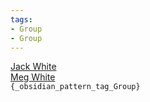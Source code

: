 ```yaml
---
tags:
- Group
- Group
---
```

   
[Jack White](./Jack%20White.md)   
[Meg White](./Meg%20White.md)   
`{_obsidian_pattern_tag_Group}`